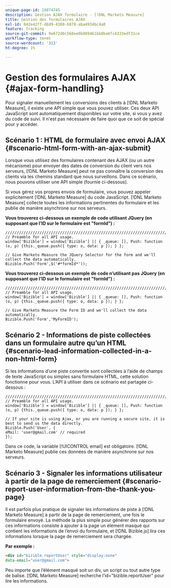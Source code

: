 ```yaml
---
unique-page-id: 18874745
description: Gestion AJAX formulaire - [!DNL Marketo Measure]
title: Gestion des formulaires AJAX
exl-id: 042e42ff-d8d9-4380-b878-aba4934bc4a0
feature: Tracking
source-git-commit: 9e672d0c568ee0b889461bb8ba6fc6333edf31ce
workflow-type: tm+mt
source-wordcount: '313'
ht-degree: 1%

---
```


# Gestion des formulaires AJAX {#ajax-form-handling}

Pour signaler manuellement les conversions des clients à [!DNL Marketo Measure], il existe une API simple que vous pouvez utiliser. Ces deux API JavaScript sont automatiquement disponibles sur votre site, si vous y avez du code de suivi. Il n&#39;est pas nécessaire de faire quoi que ce soit de spécial pour y accéder.

## Scénario 1 : HTML de formulaire avec envoi AJAX {#scenario-html-form-with-an-ajax-submit}

Lorsque vous utilisez des formulaires contenant des AJAX (ou un autre mécanisme) pour envoyer des dates de conversion du client vers nos serveurs, [!DNL Marketo Measure] peut ne pas connaître la conversion des clients via les chemins standard que nous surveillons. Dans ce scénario, nous pouvons utiliser une API simple (fournie ci-dessous).

Si vous gérez vos propres envois de formulaire, vous pouvez appeler explicitement [!DNL Marketo Measure] du code JavaScript. [!DNL Marketo Measure] collecte toutes les informations pertinentes du formulaire et les publie de manière asynchrone sur nos serveurs.

**Vous trouverez ci-dessous un exemple de code utilisant JQuery (en supposant que l’ID sur le formulaire est &quot;formId&quot;) :**

```jquery
///////////////////////////////////////////////////////////////////////  
// Preamble for all API usage.  
window['Bizible'] = window['Bizible'] || { _queue: [], Push: function (o, p) {this._queue.push({ type: o, data: p }); } };  
  
// Give Marketo Measure the JQuery Selector for the form and we'll collect the data automatically.  
Bizible.Push('Form',$('#*formId*'));
```

**Vous trouverez ci-dessous un exemple de code n’utilisant pas JQuery (en supposant que l’ID sur le formulaire est &quot;formId&quot;) :**

```jquery
///////////////////////////////////////////////////////////////////////  
// Preamble for all API usage.  
window['Bizible'] = window['Bizible'] || { _queue: [], Push: function (o, p) {this._queue.push({ type: o, data: p }); } };  
  
// Give Marketo Measure the Form ID and we'll collect the data automatically.
Bizible.Push('Form','MyFormID');
```

## Scénario 2 - Informations de piste collectées dans un formulaire autre qu’un HTML {#scenario-lead-information-collected-in-a-non-html-form}

Si les informations d’une piste convertie sont collectées à l’aide de champs de texte JavaScript ou simples sans formulaire HTML, cette solution fonctionne pour vous. L’API à utiliser dans ce scénario est partagée ci-dessous :

```jquery
///////////////////////////////////////////////////////////////////////  
// Preamble for all API usage.  
window['Bizible'] = window['Bizible'] || { _queue: [], Push: function (o, p) {this._queue.push({ type: o, data: p }); } };  
  
// If your site is using Ajax, or you are running a secure site, it is best to send us the data directly.  
Bizible.Push('User', {
eMail: 'user@gmail.com' // required  
});  
```

Dans ce code, la variable [!UICONTROL email] est obligatoire. [!DNL Marketo Measure] publie ces données de manière asynchrone sur nos serveurs.

## Scénario 3 - Signaler les informations utilisateur à partir de la page de remerciement {#scenario-report-user-information-from-the-thank-you-page}

Il est parfois plus pratique de signaler les informations de piste à [!DNL Marketo Measure] à partir de la page de remerciement, une fois le formulaire envoyé. La méthode la plus simple pour générer des rapports sur ces informations consiste à ajouter à la page un élément masqué qui contient les informations de l’envoi du formulaire, et [!DNL Bizible.js] lira ces informations lorsque la page de remerciement sera chargée.

**Par exemple :**

```html
<div id="bizible.reportUser" style="display:none"  
data-email="user@gmail.com">  
```

Peu importe que l’élément masqué soit un div, un script ou tout autre type de balise. [!DNL Marketo Measure] recherche l’id=&quot;bizible.reportUser&quot; pour lire les informations.

